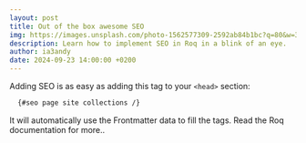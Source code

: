 ```yaml
---
layout: post
title: Out of the box awesome SEO
img: https://images.unsplash.com/photo-1562577309-2592ab84b1bc?q=80&w=3474&auto=format&fit=crop&ixlib=rb-4.0.3&ixid=M3wxMjA3fDB8MHxwaG90by1wYWdlfHx8fGVufDB8fHx8fA%3D%3D
description: Learn how to implement SEO in Roq in a blink of an eye.
author: ia3andy
date: 2024-09-23 14:00:00 +0200
---
```


Adding SEO is as easy as adding this tag to your `<head>` section:

```html
  {#seo page site collections /}
```

It will automatically use the Frontmatter data to fill the tags. Read the Roq documentation for more.. 